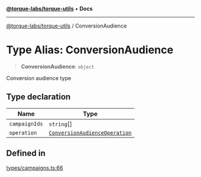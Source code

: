 [**@torque-labs/torque-utils**](../README.md) • **Docs**

***

[@torque-labs/torque-utils](../README.md) / ConversionAudience

# Type Alias: ConversionAudience

> **ConversionAudience**: `object`

Conversion audience type

## Type declaration

| Name | Type |
| ------ | ------ |
| `campaignIds` | `string`[] |
| `operation` | [`ConversionAudienceOperation`](../enumerations/ConversionAudienceOperation.md) |

## Defined in

[types/campaigns.ts:66](https://github.com/torque-labs/torque-utils/blob/a612e615fa21888d00ebb7bf70f9910fab4be80a/types/campaigns.ts#L66)
